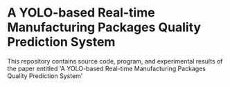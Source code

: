 # A YOLO-based Real-time Manufacturing Packages Quality Prediction System

This repository contains source code, program, and experimental results of the paper entitled 'A YOLO-based Real-time Manufacturing Packages Quality Prediction System'
